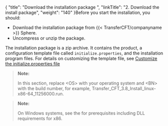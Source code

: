 {
    "title": "Download the installation package ",
    "linkTitle": "2. Download the install package",
    "weight": "140"
}Before you start the installation, you should:

-   Download the installation package from {{< TransferCFT/companyname >}} Sphere.
-   Uncompress or unzip the package.

The installation package is a zip archive. It contains the product, a configuration template file called `initialize.properties`, and the installation program files. For details on customizing the template file, see <a href="../new_install_ux" class="MCXref xref">Customize the initialize.properties file</a>

> **Note:**
>
> In this section, replace &lt;OS> with your operating system and &lt;BN> with the build number, for example,  Transfer\_CFT\_3.8\_Install\_linux-x86-64\_11256000.run.

> **Note:**
>
> On Windows systems, see the  for  prerequisites including DLL requirements for x86.
